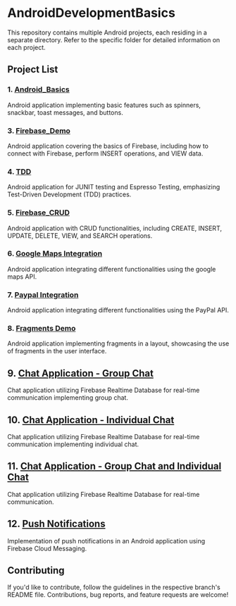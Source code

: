 # AndroidDevelopmentBasics

This repository contains multiple Android projects, each residing in a separate directory. Refer to the specific folder for detailed information on each project.

## Project List

### 1. [Android_Basics ](https://github.com/usmimukherjee/Learning_Android_Dump/tree/main/Android_Basics)

Android application implementing basic features such as spinners, snackbar, toast messages, and buttons.

### 3. [Firebase_Demo ](https://github.com/usmimukherjee/Learning_Android_Dump/tree/main/Firebase_Demo)

Android application covering the basics of Firebase, including how to connect with Firebase, perform INSERT operations, and VIEW data.

### 4. [TDD ](https://github.com/usmimukherjee/Learning_Android_Dump/tree/main/TDD)
Android application for JUNIT testing and Espresso Testing, emphasizing Test-Driven Development (TDD) practices.

### 5. [Firebase_CRUD ](https://github.com/usmimukherjee/Learning_Android_Dump/tree/main/Firebase_CRUD)
Android application with CRUD functionalities, including CREATE, INSERT, UPDATE, DELETE, VIEW, and SEARCH operations.


### 6. [Google Maps Integration](https://github.com/usmimukherjee/Learning_Android/tree/main/GoogleMaps_Demo)
Android application integrating different functionalities using the google maps API.

### 7. [Paypal Integration](https://github.com/usmimukherjee/Learning_Android/tree/main/PayPal_Integration)
Android application integrating different functionalities using the PayPal API.

### 8. [Fragments Demo](https://github.com/usmimukherjee/Learning_Android/tree/main/)
Android application implementing fragments in a layout, showcasing the use of fragments in the user interface.

## 9. [Chat Application - Group Chat](https://github.com/usmimukherjee/Learning_Android/tree/main/ChatApplication_GroupChat)
Chat application utilizing Firebase Realtime Database for real-time communication implementing group chat.

## 10. [Chat Application - Individual Chat](https://github.com/usmimukherjee/Learning_Android/tree/main/ChatApplication_Individual_Chat)
Chat application utilizing Firebase Realtime Database for real-time communication implementing individual chat.

## 11. [Chat Application - Group Chat and Individual Chat](https://github.com/usmimukherjee/Learning_Android/tree/main/ChatApplication_Group_and_Individual_Chat)
 Chat application utilizing Firebase Realtime Database for real-time communication.

## 12. [Push Notifications](https://github.com/usmimukherjee/Learning_Android/tree/main/Push_Notifications)
 Implementation of push notifications in an Android application using Firebase Cloud Messaging.



## Contributing

If you'd like to contribute, follow the guidelines in the respective branch's README file. Contributions, bug reports, and feature requests are welcome!
